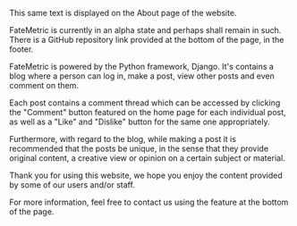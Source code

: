 This same text is displayed on the About page of the website.

FateMetric is currently in an alpha state and perhaps shall remain in such. 
There is a GitHub repository link provided at the bottom of the page, in the footer.

FateMetric is powered by the Python framework, Django. It's contains a blog where a person can log in, make a post, view other posts and even comment on them. 

Each post contains a comment thread which can be accessed by clicking the "Comment" button featured on the home page for each individual post, as well as a "Like" and "Dislike" button for the same one appropriately.

Furthermore, with regard to the blog, while making a post it is recommended that the posts be unique, in the sense that they provide original content, a creative view or opinion on a certain subject or material.

Thank you for using this website, we hope you enjoy the content provided by some of our users and/or staff.

For more information, feel free to contact us using the feature at the bottom of the page.